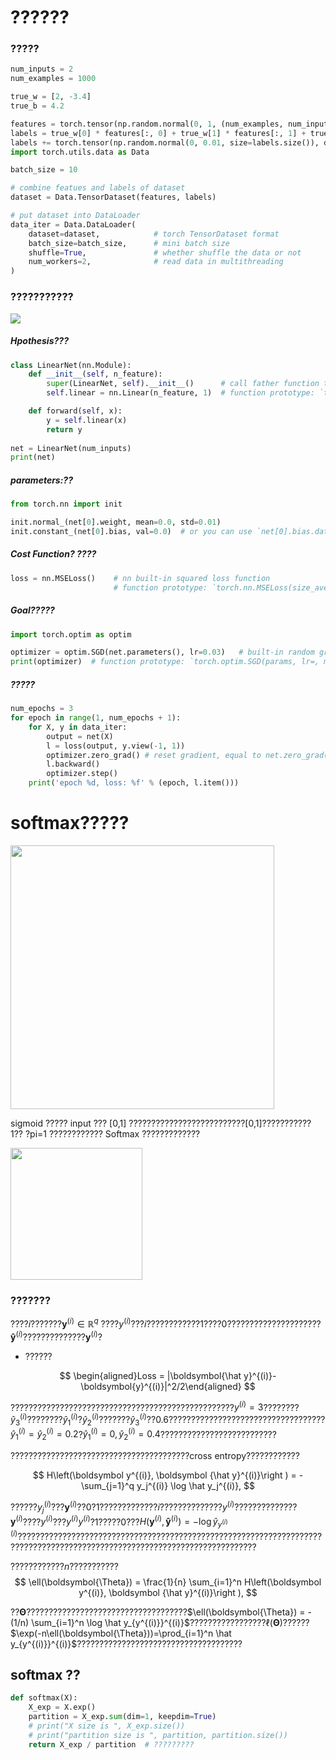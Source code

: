 # ??????

### ?????
```python
num_inputs = 2
num_examples = 1000

true_w = [2, -3.4]
true_b = 4.2

features = torch.tensor(np.random.normal(0, 1, (num_examples, num_inputs)), dtype=torch.float)
labels = true_w[0] * features[:, 0] + true_w[1] * features[:, 1] + true_b
labels += torch.tensor(np.random.normal(0, 0.01, size=labels.size()), dtype=torch.float)
import torch.utils.data as Data

batch_size = 10

# combine featues and labels of dataset
dataset = Data.TensorDataset(features, labels)

# put dataset into DataLoader
data_iter = Data.DataLoader(
    dataset=dataset,            # torch TensorDataset format
    batch_size=batch_size,      # mini batch size
    shuffle=True,               # whether shuffle the data or not
    num_workers=2,              # read data in multithreading
)
```

### ???????????

<img src="https://ss1.baidu.com/6ONXsjip0QIZ8tyhnq/it/u=4137943918,3894617166&fm=173&app=49&f=JPEG?w=302&h=218&s=3EAA78235146DD4D5AD581DB000080B1#pic_cener" >

##### Hpothesis???
```python
class LinearNet(nn.Module):
    def __init__(self, n_feature):
        super(LinearNet, self).__init__()      # call father function to init 
        self.linear = nn.Linear(n_feature, 1)  # function prototype: `torch.nn.Linear(in_features, out_features, bias=True)`

    def forward(self, x):
        y = self.linear(x)
        return y
    
net = LinearNet(num_inputs)
print(net)
```

##### parameters:??
```python
from torch.nn import init

init.normal_(net[0].weight, mean=0.0, std=0.01)
init.constant_(net[0].bias, val=0.0)  # or you can use `net[0].bias.data.fill_(0)` to modify it directly
```

##### Cost Function? ????
```python
loss = nn.MSELoss()    # nn built-in squared loss function
                       # function prototype: `torch.nn.MSELoss(size_average=None, reduce=None, reduction='mean')`
```

##### Goal?????
```python
import torch.optim as optim

optimizer = optim.SGD(net.parameters(), lr=0.03)   # built-in random gradient descent function
print(optimizer)  # function prototype: `torch.optim.SGD(params, lr=, momentum=0, dampening=0, weight_decay=0, nesterov=False)`
```

##### ?????
```python
num_epochs = 3
for epoch in range(1, num_epochs + 1):
    for X, y in data_iter:
        output = net(X)
        l = loss(output, y.view(-1, 1))
        optimizer.zero_grad() # reset gradient, equal to net.zero_grad()
        l.backward()
        optimizer.step()
    print('epoch %d, loss: %f' % (epoch, l.item()))
```

# softmax?????

<img src="https://s2.ax1x.com/2019/12/29/ln6yzn.jpg#shadow" width="422" >

sigmoid ????? input ??? [0,1] ??????????????????????????[0,1]??????????? 1?? ?pi=1
???????????? Softmax ?????????????

<img src="https://www.zhihu.com/equation?tex=y_%7Bi%7D+%3D+%5Cfrac%7Be%5E%7Ba_i%7D%7D%7B%5Csum_%7Bk%3D1%7D%5E%7BC%7De%5E%7Ba_k%7D%7D+%5C+%5C+%5C+%5Cforall+i+%5Cin+1...C" width="211" >



### ???????

????$i$???????$\boldsymbol{y}^{(i)}\in \mathbb{R}^{q}$ ????$y^{(i)}$???$i$????????????1????0?????????????????????$\boldsymbol{\hat y}^{(i)}$??????????????$\boldsymbol{y}^{(i)}$?

- ??????  

$$
\begin{aligned}Loss = |\boldsymbol{\hat y}^{(i)}-\boldsymbol{y}^{(i)}|^2/2\end{aligned}
$$
  

??????????????????????????????????????????????????$y^{(i)}=3$????????$\hat{y}^{(i)}_3$????????$\hat{y}^{(i)}_1$?$\hat{y}^{(i)}_2$???????$\hat{y}^{(i)}_3$??0.6???????????????????????????????????$\hat y^{(i)}_1=\hat y^{(i)}_2=0.2$?$\hat y^{(i)}_1=0, \hat y^{(i)}_2=0.4$??????????????????????????

????????????????????????????????????????cross entropy????????????


$$
H\left(\boldsymbol y^{(i)}, \boldsymbol {\hat y}^{(i)}\right ) = -\sum_{j=1}^q y_j^{(i)} \log \hat y_j^{(i)},
$$


??????$y_j^{(i)}$???$\boldsymbol y^{(i)}$??0?1?????????????$i$??????????????$y^{(i)}$??????????????$\boldsymbol y^{(i)}$????$y^{(i)}$???$y^{(i)}{y^{(i)}}$?1?????0???$H(\boldsymbol y^{(i)}, \boldsymbol {\hat y}^{(i)}) = -\log \hat y_{y^{(i)}}^{(i)}$???????????????????????????????????????????????????????????????????????????????????????????????????????????????????????????

????????????$n$??????????? 
$$
\ell(\boldsymbol{\Theta}) = \frac{1}{n} \sum_{i=1}^n H\left(\boldsymbol y^{(i)}, \boldsymbol {\hat y}^{(i)}\right ),
$$


??$\boldsymbol{\Theta}$????????????????????????????????????$\ell(\boldsymbol{\Theta}) = -(1/n) \sum_{i=1}^n \log \hat y_{y^{(i)}}^{(i)}$?????????????????$\ell(\boldsymbol{\Theta})$??????$\exp(-n\ell(\boldsymbol{\Theta}))=\prod_{i=1}^n \hat y_{y^{(i)}}^{(i)}$?????????????????????????????????????


## softmax ??
```python
def softmax(X):
    X_exp = X.exp()
    partition = X_exp.sum(dim=1, keepdim=True)
    # print("X size is ", X_exp.size())
    # print("partition size is ", partition, partition.size())
    return X_exp / partition  # ?????????
```
